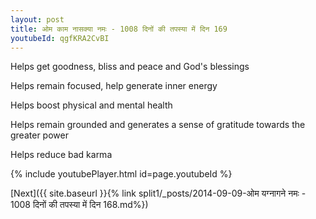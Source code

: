 ```yaml
---
layout: post
title: ओम काम नासक्या नमः - 1008 दिनों की तपस्या में दिन 169
youtubeId: qgfKRA2CvBI
---
```

 
 
Helps get goodness, bliss and peace and God's blessings
 
Helps remain focused, help generate inner energy 
 
Helps boost physical and mental health 
 
Helps remain grounded and generates a sense of gratitude towards the greater power 
 
Helps reduce bad karma
 
 
 
 


{% include youtubePlayer.html id=page.youtubeId %}
 
[Next]({{ site.baseurl }}{% link  split1/_posts/2014-09-09-ओम यग्नागने नमः - 1008 दिनों की तपस्या में दिन 168.md%})
 
